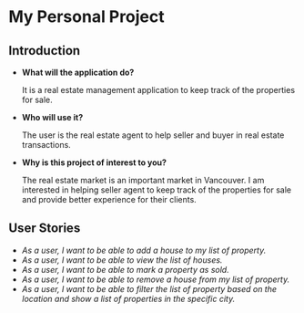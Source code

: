 # My Personal Project

## Introduction


- **What will the application do?**

    It is a real estate management application to keep track of the properties for sale.
 
- **Who will use it?**

    The user is the real estate agent to help seller and buyer in real estate transactions.

- **Why is this project of interest to you?**
    
    The real estate market is an important market in Vancouver. I am interested in helping seller agent
    to keep track of the properties for sale and provide better experience for their clients.

## User Stories

- *As a user, I want to be able to add a house to my list of property.*
- *As a user, I want to be able to view the list of houses.*
- *As a user, I want to be able to mark a property as sold.*
- *As a user, I want to be able to remove a house from my list of property.*
- *As a user, I want to be able to filter the list of property based on the location and show a list of properties 
   in the specific city.*




